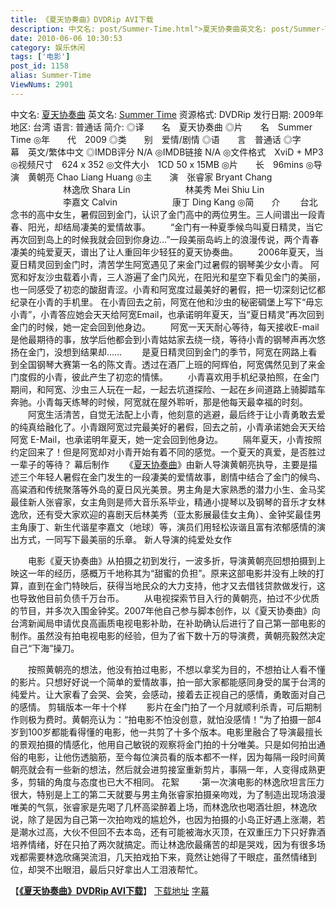 ```yaml
---
title: 《夏天协奏曲》DVDRip AVI下载
description: 中文名: post/Summer-Time.html">夏天协奏曲英文名: post/Summer-Time.html">SummerTime资源格式: DVDRip发行日期: 2009年地区: 台湾语言: 普通话……
date: 2010-06-06 10:30:53
category: 娱乐休闲
tags: ['电影']
post_id: 1158
alias: Summer-Time
ViewNums: 2901
---
```


中文名: [夏天协奏曲](/blog/summer-time)
英文名: [Summer Time](/blog/summer-time)
资源格式: DVDRip
发行日期: 2009年
地区: 台湾
语言: 普通话
简介:
◎译　　名　夏天协奏曲
◎片　　名　Summer Time
◎年　　代　2009
◎类　　别　爱情/剧情
◎语　　言　普通话
◎字　　幕　英文/繁体中文
◎IMDB评分 N/A
◎IMDB链接 N/A
◎文件格式　XviD + MP3
◎视频尺寸　624 x 352
◎文件大小　1CD 50 x 15MB
◎片　　长　96mins
◎导　　演　黄朝亮 Chao Liang Huang
◎主　　演　张睿家 Bryant Chang
　　　　　　林逸欣 Shara Lin
　　　　　　林美秀 Mei Shiu Lin
　　　　　　李嘉文 Calvin
　　　　　　康丁 Ding Kang
◎简　　介
　　台北念书的高中女生，暑假回到金门，认识了金门高中的两位男生。三人间谱出一段青春、阳光，却结局凄美的爱情故事。
　　“金门有一种夏季候鸟叫夏日精灵，当它再次回到岛上的时候我就会回到你身边…”一段美丽岛屿上的浪漫传说，两个青春凄美的纯爱夏天，谱出了让人重回年少轻狂的夏天协奏曲。
　　2006年夏天，当夏日精灵回到金门时，清苦学生阿宽遇见了来金门过暑假的钢琴美少女小青。 阿宽和好友沙虫载着小青，三人游遍了金门风光，在阳光和星空下看见金门的美丽，也一同感受了初恋的酸甜青涩。小青和阿宽度过最美好的暑假，把一切深刻记忆都纪录在小青的手机里。 在小青回去之前，阿宽在他和沙虫的秘密碉堡上写下“毋忘小青”，小青答应她会天天给阿宽Email，也承诺明年夏天，当“夏日精灵”再次回到金门的时候，她一定会回到他身边。
　　阿宽一天天耐心等待，每天接收E-mail是他最期待的事，放学后他都会到小青姑姑家去绕一绕，等待小青的钢琴声再次悠扬在金门，没想到结果却……
　　是夏日精灵回到金门的季节，阿宽在网路上看到全国钢琴大赛第一名的陈文青。透过在酒厂上班的阿辉伯，阿宽偶然见到了来金门度假的小青，彼此产生了初恋的情愫。
　　小青喜欢用手机纪录拍照，在金门期间，和阿宽、沙虫三人玩在一起，一起去坑道探险、一起在乡间道路上骑脚踏车奔驰。小青每天练琴的时候，阿宽就在屋外聆听，那是他每天最幸福的时刻。
　　阿宽生活清苦，自觉无法配上小青，他刻意的逃避，最后终于让小青勇敢去爱的纯真给融化了。小青跟阿宽过完最美好的暑假，回去之前，小青承诺她会天天给阿宽 E-Mail，也承诺明年夏天，她一定会回到他身边。
　　隔年夏天，小青按照约定回来了！但是阿宽却对小青开始有着不同的感觉。一个夏天的真爱，是否胜过一辈子的等待？
幕后制作
　　《[夏天协奏曲](/blog/summer-time)》由新人导演黄朝亮执导，主要是描述三个年轻人暑假在金门发生的一段凄美的爱情故事，剧情中结合了金门的候鸟、高粱酒和传统聚落等外岛的夏日风光美景。男主角是大家熟悉的潜力小生、金马奖最佳新人张睿家，女主角则是师大音乐系毕业，精通小提琴以及钢琴的音乐才女林逸欣，还有受大家欢迎的喜剧天后林美秀（亚太影展最佳女主角）、金钟奖最佳男主角康丁、新生代谐星李嘉文（地球）等，演员们用轻松诙谐且富有浓郁感情的演出方式，一同写下最美丽的乐章。
新人导演的纯爱处女作

　　电影《夏天协奏曲》从拍摄之初到发行，一波多折，导演黄朝亮回想拍摄到上映这一年的经历，感概万千地称其为“甜蜜的负担”。原来这部电影并没有上映的打算，直到在金门特映后，获得当地民众的大力支持，他才又去借钱贷款做发行，这也导致他目前负债千万台币。
　　从电视探索节目入行的黄朝亮，拍过不少优质的节目，并多次入围金钟奖。2007年他自己参与脚本创作，以《夏天协奏曲》向台湾新闻局申请优良高画质电视电影补助，在补助确认后进行了自己第一部电影的制作。虽然没有拍电视电影的经验，但为了省下数十万的导演费，黄朝亮毅然决定自己“下海”操刀。

　　按照黄朝亮的想法，他没有拍过电影，不想以拿奖为目的，不想拍让人看不懂的影片。只想好好说一个简单的爱情故事，拍一部大家都能感同身受的属于台湾的纯爱片。让大家看了会哭、会笑，会感动，接着去正视自己的感情，勇敢面对自己的感情。
剪辑版本一年十个样
　　影片在金门拍了一个月就顺利杀青，可后期制作则极为费时。黄朝亮认为：“拍电影不怕没创意，就怕没感情！”为了拍摄一部4岁到100岁都能看得懂的电影，他一共剪了十多个版本。电影里融合了导演最擅长的景观拍摄的情感化，他用自己敏锐的观察将金门拍的十分唯美。只是如何拍出通俗的电影，让他伤透脑筋，至今每位演员看的版本都不一样，因为每隔一段时间黄朝亮就会有一些新的想法，然后就会进剪接室重新剪片，事隔一年，人变得成熟更多，剪辑的角度与态度也已大不相同。
花絮
　　·第一次演电影的林逸欣坦言压力很大，特别是上工的第二天就要与男主角张睿家拍摄亲吻戏，为了制造出现场浪漫唯美的气氛，张睿家是先喝了几杯高梁醉着上场，而林逸欣也喝酒壮胆，林逸欣说，除了是因为自己第一次拍吻戏的尴尬外，也因为拍摄的小岛正好遇上涨潮，若是潮水过高，大伙不但回不去本岛，还有可能被海水灭顶，在双重压力下只好靠酒培养情绪，好在只拍了两次就搞定。而让林逸欣最痛苦的却是哭戏，因为有很多场戏都需要林逸欣痛哭流泪，几天拍戏拍下来，竟然让她得了干眼症，虽然情绪到位，却哭不出眼泪，最后只好拿出人工泪液帮忙。

【[**《夏天协奏曲》DVDRip AVI下载**](/blog/summer-time)】
[下载地址](http://ed2k://%7Cfile%7C%5B%E5%A4%8F%E5%A4%A9%E5%8D%8F%E5%A5%8F%E6%9B%B2%5D.Summer.Time.2009.DVDRip.XviD-GAYGAY.avi%7C733140992%7C60fa2ef0ee6e02e941e82585c02a3991%7Ch%3Dtmpgxzsigx5wcmz7jmfiqapzlvblxajt%7C/)
[字幕](http://ed2k://%7Cfile%7C%5B%E5%A4%8F%E5%A4%A9%E5%8D%8F%E5%A5%8F%E6%9B%B2%5D.Summer.Time.2009.DVDRip.XviD-GAYGAY.subs.rar%7C1390631%7C3e9a2bcac48aa40d34dea700898d100c%7Ch%3Dqdgo5mssuntbpxq3mmspt2aem7luke5f%7C/)


